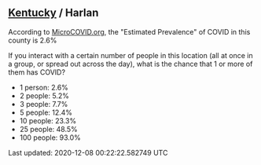
## [Kentucky](/united-states/kentucky) / Harlan

According to [MicroCOVID.org](http://microcovid.org),
the "Estimated Prevalence" of COVID in this county is 2.6%

If you interact with a certain number of people in this location
(all at once in a group, or spread out across the day), what is the chance that
1 or more of them has COVID?

- 1 person: 2.6%
- 2 people: 5.2%
- 3 people: 7.7%
- 5 people: 12.4%
- 10 people: 23.3%
- 25 people: 48.5%
- 100 people: 93.0%

Last updated: 2020-12-08 00:22:22.582749 UTC

